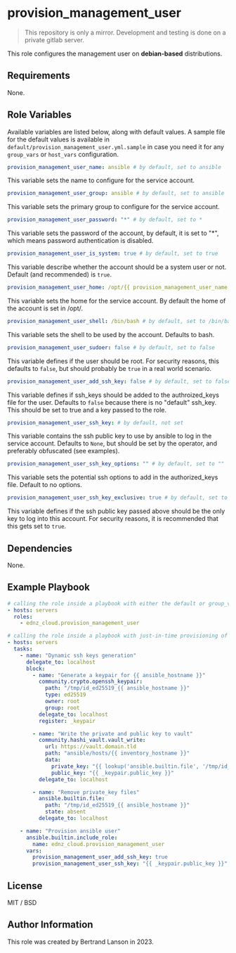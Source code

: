provision_management_user
=========
> This repository is only a mirror. Development and testing is done on a private gitlab server.

This role configures the management user on **debian-based** distributions.

Requirements
------------

None.

Role Variables
--------------
Available variables are listed below, along with default values. A sample file for the default values is available in `default/provision_management_user.yml.sample` in case you need it for any `group_vars` or `host_vars` configuration.

```yaml
provision_management_user_name: ansible # by default, set to ansible
```
This variable sets the name to configure for the service account.

```yaml
provision_management_user_group: ansible # by default, set to ansible
```
This variable sets the primary group to configure for the service account.

```yaml
provision_management_user_password: "*" # by default, set to *
```
This variable sets the password of the account, by default, it is set to "*", which means password authentication is disabled.

```yaml
provision_management_user_is_system: true # by default, set to true
```
This variable describe whether the account should be a system user or not. Default (and recommended) is `true`.

```yaml
provision_management_user_home: /opt/{{ provision_management_user_name }} # by default, set to /opt/{{ provision_management_user_name }}
```
This variable sets the home for the service account. By default the home of the account is set in /opt/.

```yaml
provision_management_user_shell: /bin/bash # by default, set to /bin/bash
```
This variable sets the shell to be used by the account. Defaults to bash.

```yaml
provision_management_user_sudoer: false # by default, set to false
```
This variable defines if the user should be root. For security reasons, this defaults to `false`, but should probably be `true` in a real world scenario.

```yaml
provision_management_user_add_ssh_key: false # by default, set to false
```
This variable defines if ssh_keys should be added to the authroized_keys file for the user. Defaults to `false` because there is no "default" ssh_key. This should be set to true and a key passed to the role.

```yaml
provision_management_user_ssh_key: # by default, not set
```
This variable contains the ssh public key to use by ansible to log in the service account. Defaults to `None`, but should be set by the operator, and preferably obfuscated (see examples).

```yaml
provision_management_user_ssh_key_options: "" # by default, set to ""
```
This variable sets the potential ssh options to add in the authorized_keys file. Default to no options.

```yaml
provision_management_user_ssh_key_exclusive: true # by default, set to true
```
This variable defines if the ssh public key passed above should be the only key to log into this account. For security reasons, it is recommended that this gets set to `true`.

Dependencies
------------

None.

Example Playbook
----------------

```yaml
# calling the role inside a playbook with either the default or group_vars/host_vars
- hosts: servers
  roles:
    - ednz_cloud.provision_management_user
```

```yaml
# calling the role inside a playbook with just-in-time provisioning of the ssh public key, and vault storage
- hosts: servers
  tasks:
    - name: "Dynamic ssh keys generation"
      delegate_to: localhost
      block:
        - name: "Generate a keypair for {{ ansible_hostname }}"
          community.crypto.openssh_keypair:
            path: "/tmp/id_ed25519_{{ ansible_hostname }}"
            type: ed25519
            owner: root
            group: root
          delegate_to: localhost
          register: _keypair

        - name: "Write the private and public key to vault"
          community.hashi_vault.vault_write:
            url: https://vault.domain.tld
            path: "ansible/hosts/{{ inventory_hostname }}"
            data:
              private_key: "{{ lookup('ansible.builtin.file', '/tmp/id_ed25519_' ~ ansible_hostname ) }}\n"
              public_key: "{{ _keypair.public_key }}"
          delegate_to: localhost

        - name: "Remove private_key files"
          ansible.builtin.file:
            path: "/tmp/id_ed25519_{{ ansible_hostname }}"
            state: absent
          delegate_to: localhost

    - name: "Provision ansible user"
      ansible.builtin.include_role:
        name: ednz_cloud.provision_management_user
      vars:
        provision_management_user_add_ssh_key: true
        provision_management_user_ssh_key: "{{ _keypair.public_key }}"
```

License
-------

MIT / BSD

Author Information
------------------

This role was created by Bertrand Lanson in 2023.

